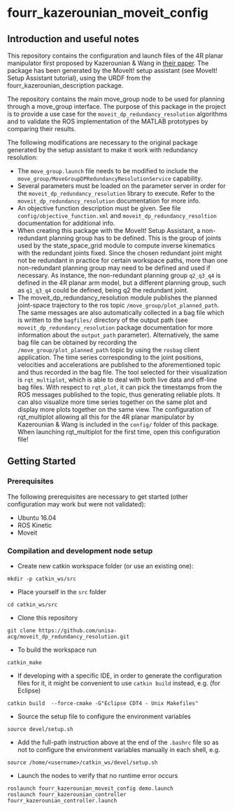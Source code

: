 # fourr_kazerounian_moveit_config

## Introduction and useful notes

This repository contains the configuration and launch files of the 4R planar manipulator first proposed by Kazerounian & Wang in [their paper](https://journals.sagepub.com/doi/10.1177/027836498800700501). The package has been generated by the MoveIt! setup assistant (see MoveIt! Setup Assistant tutorial), using the URDF from the fourr_kazerounian_description package.

The repository contains the main move_group node to be used for planning through a move_group interface. The purpose of this package in the project is to provide a use case for the `moveit_dp_redundancy_resolution` algorithms and to validate the ROS implementation of the MATLAB prototypes by comparing their results.

The following modifications are necessary to the original package generated by the setup assistant to make it work with redundancy resolution:

* The `move_group.launch` file needs to be modified to include the `move_group/MoveGroupDPRedundancyResolutionService` capability.
* Several parameters must be loaded on the parameter server in order for the `moveit_dp_redundancy_resolution` library to execute. Refer to the `moveit_dp_redundancy_resolution` documentation for more info.
* An objective function description must be given. See file `config/objective_function.xml` and `moveit_dp_redundancy_resoltion` documentation for additional info.
* When creating this package with the MoveIt! Setup Assistant, a non-redundant planning group has to be defined. This is the group of joints used by the state_space_grid module to compute inverse kinematics with the redundant joints fixed. Since the chosen redundant joint might not be redundant in practice for certain workspace paths, more than one non-redundant planning group may need to be defined and used if necessary. As instance, the non-redundant planning group `q2_q3_q4` is defined in the 4R planar arm model, but a different planning group, such as `q1_q3_q4` could be defined, being q2 the redundant joint.
* The moveit_dp_redundancy_resolution module publishes the planned joint-space trajectory to the ros topic `/move_group/plot_planned_path`. The same messages are also automatically collected in a bag file which is written to the `bagfiles/` directory of the output path (see `moveit_dp_redundancy_resolution` package documentation for more information about the `output_path` parameter). Alternatively, the same bag file can be obtained by recording the `/move_group/plot_planned_path` topic by using the `rosbag` client application. The time series corresponding to the joint positions, velocities and accelerations are published to the aforementioned topic and thus recorded in the bag file. The tool selected for their visualization is `rqt_multiplot`, which is able to deal with both live data and off-line bag files. With respect to `rqt_plot`, it can pick the timestamps from the ROS messages published to the topic, thus generating reliable plots. It can also visualize more time series together on the same plot and display more plots together on the same view. The configuration of rqt_multiplot allowing all this for the 4R planar manipulator by Kazerounian & Wang is included in the `config/` folder of this package. When launching rqt_multiplot for the first time, open this configuration file!

## Getting Started

### Prerequisites

The following prerequisites are necessary to get started (other configuration may work but were not validated):

* Ubuntu 16.04
* ROS Kinetic
* Moveit

### Compilation and development node setup

* Create new catkin workspace folder (or use an existing one):
```
mkdir -p catkin_ws/src
```
* Place yourself in the ```src``` folder
```
cd catkin_ws/src
```
* Clone this repository 
```
git clone https://github.com/unisa-acg/moveit_dp_redundancy_resolution.git
```
* To build the workspace run
```
catkin_make
```

* If developing with a specific IDE, in order to generate the configuration files for it, it might be convenient to use ```catkin build``` instead, e.g. (for Eclipse)
```
catkin build  --force-cmake -G"Eclipse CDT4 - Unix Makefiles"
```

* Source the setup file to configure the environment variables
```
source devel/setup.sh
```

* Add the full-path instruction above at the end of the ```.bashrc``` file so as not to configure the environment variables manually in each shell, e.g.
```
source /home/<username>/catkin_ws/devel/setup.sh
```

* Launch the nodes to verify that no runtime error occurs
```
roslaunch fourr_kazerounian_moveit_config demo.launch
roslaunch fourr_kazerounian_controller fourr_kazerounian_controller.launch
```
